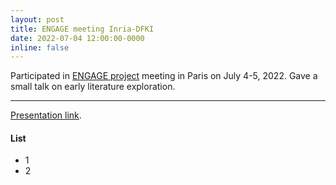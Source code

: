 ```yaml
---
layout: post
title: ENGAGE meeting Inria-DFKI
date: 2022-07-04 12:00:00-0000
inline: false
---
```


Participated in <a href="https://engage.inria.fr/">ENGAGE project</a> meeting in Paris on July 4-5, 2022. Gave a small talk on early literature exploration.

***

<a href="https://engage.inria.fr/files/2022/07/simulation-based-inference-and-generative-nn.pdf">Presentation link</a>.

#### List
<ul>
    <li>1</li>
    <li>2</li>
</ul>

